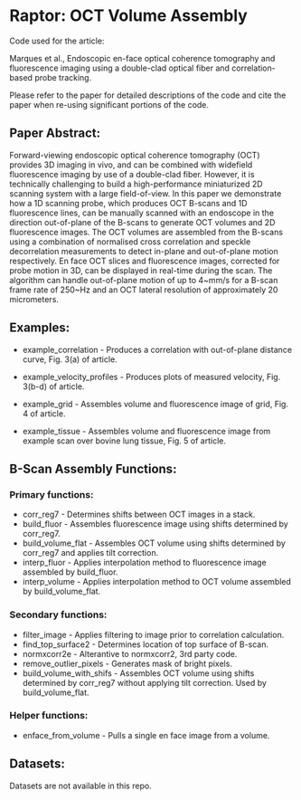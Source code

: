 # Raptor: OCT Volume Assembly

Code used for the article:

Marques et al., Endoscopic en-face optical coherence tomography and fluorescence imaging using a double-clad optical fiber and correlation-based probe tracking.

Please refer to the paper for detailed descriptions of the code and cite the paper when re-using significant portions of the code.


## Paper Abstract:
Forward-viewing endoscopic optical coherence tomography (OCT) provides 3D imaging in vivo, and can be combined with widefield fluorescence imaging by use of a double-clad fiber. However, it is technically challenging to build a high-performance miniaturized 2D scanning system with a large field-of-view. In this paper we demonstrate how a 1D scanning probe, which produces OCT B-scans and 1D fluorescence lines, can be manually scanned with an endoscope in the direction out-of-plane of the B-scans to generate OCT volumes and 2D fluorescence images. The OCT volumes are assembled from the B-scans using a combination of normalised cross correlation and speckle decorrelation measurements to detect in-plane and out-of-plane motion respectively. En face OCT slices and fluorescence images, corrected for probe motion in 3D, can be displayed in real-time during the scan. The algorithm can handle out-of-plane motion of up to 4~mm/s for a B-scan frame rate of 250~Hz and an OCT lateral resolution of approximately 20 micrometers.

## Examples:
- example_correlation       - Produces a correlation with out-of-plane distance curve, Fig. 3(a) of article.

- example_velocity_profiles - Produces plots of measured velocity, Fig. 3(b-d) of article.

- example_grid              - Assembles volume and fluorescence image of grid, Fig. 4 of article.

- example_tissue            - Assembles volume and fluorescence image from example scan over bovine lung tissue, Fig. 5 of article.

## B-Scan Assembly Functions:
### Primary functions:
- corr_reg7 		  - Determines shifts between OCT images in a stack.
- build_fluor 		  - Assembles fluorescence image using shifts determined by corr_reg7.
- build_volume_flat 	  - Assembles OCT volume using shifts determined by corr_reg7 and applies tilt correction.
- interp_fluor 		  - Applies interpolation method to fluorescence image assembled by build_fluor.
- interp_volume 		  - Applies interpolation method to OCT volume assembled by build_volume_flat.

### Secondary functions:
- filter_image 		  - Applies filtering to image prior to correlation calculation.
- find_top_surface2 	  - Determines location of top surface of B-scan.
- normxcorr2e 		  - Alterantive to normxcorr2, 3rd party code.
- remove_outlier_pixels     - Generates mask of bright pixels.
- build_volume_with_shifs   - Assembles OCT volume using shifts determined by corr_reg7 without applying tilt correction. Used by build_volume_flat.

### Helper functions:
- enface_from_volume        - Pulls a single en face image from a volume.

## Datasets:
Datasets are not available in this repo.
